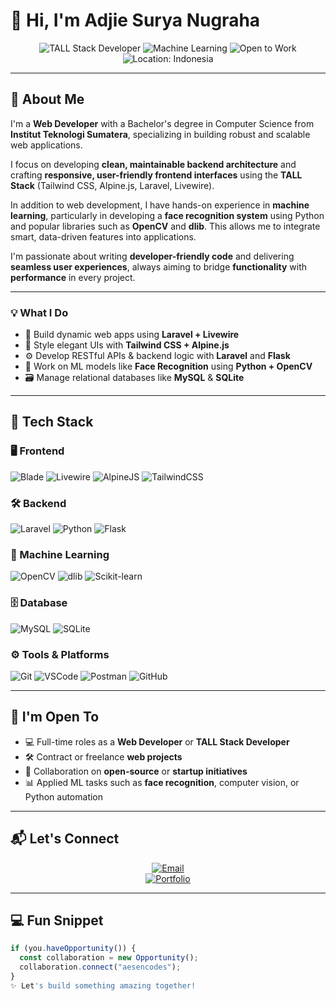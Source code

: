 # 👋 Hi, I'm Adjie Surya Nugraha

<div align="center">

  ![TALL Stack Developer](https://img.shields.io/badge/TALL%20Stack-TailwindCSS%20%7C%20AlpineJS%20%7C%20Laravel-blueviolet?style=flat&logo=laravel)
  ![Machine Learning](https://img.shields.io/badge/Machine%20Learning-Python%20%7C%20OpenCV%20%7C%20Scikit--learn-blue?style=flat&logo=python)
  ![Open to Work](https://img.shields.io/badge/Status-Open%20to%20Work-brightgreen?style=flat&logo=statuspal)
  ![Location: Indonesia](https://img.shields.io/badge/Based%20in-Indonesia-red?style=flat&logo=pinboard)

</div>

---

## 🚀 About Me

I'm a **Web Developer** with a Bachelor's degree in Computer Science from **Institut Teknologi Sumatera**, specializing in building robust and scalable web applications.

I focus on developing **clean, maintainable backend architecture** and crafting **responsive, user-friendly frontend interfaces** using the **TALL Stack** (Tailwind CSS, Alpine.js, Laravel, Livewire).

In addition to web development, I have hands-on experience in **machine learning**, particularly in developing a **face recognition system** using Python and popular libraries such as **OpenCV** and **dlib**. This allows me to integrate smart, data-driven features into applications.

I'm passionate about writing **developer-friendly code** and delivering **seamless user experiences**, always aiming to bridge **functionality** with **performance** in every project.

---

### 💡 What I Do

- 🔧 Build dynamic web apps using **Laravel + Livewire**
- 🎨 Style elegant UIs with **Tailwind CSS + Alpine.js**
- ⚙️ Develop RESTful APIs & backend logic with **Laravel** and **Flask**
- 🧠 Work on ML models like **Face Recognition** using **Python + OpenCV**
- 🗃️ Manage relational databases like **MySQL** & **SQLite**

---

## 🧰 Tech Stack

### 🖥️ Frontend
![Blade](https://img.shields.io/badge/Blade-red?logo=laravel&logoColor=white)
![Livewire](https://img.shields.io/badge/Livewire-4E56A6?logo=laravel&logoColor=white)
![AlpineJS](https://img.shields.io/badge/Alpine.js-8BC0D0?logo=alpine.js&logoColor=black)
![TailwindCSS](https://img.shields.io/badge/TailwindCSS-06B6D4?logo=tailwindcss&logoColor=white)

### 🛠️ Backend
![Laravel](https://img.shields.io/badge/Laravel-FF2D20?logo=laravel&logoColor=white)
![Python](https://img.shields.io/badge/Python-3776AB?logo=python&logoColor=white)
![Flask](https://img.shields.io/badge/Flask-000000?logo=flask&logoColor=white)

### 🧠 Machine Learning
![OpenCV](https://img.shields.io/badge/OpenCV-5C3EE8?logo=opencv&logoColor=white)
![dlib](https://img.shields.io/badge/dlib-000000?logo=python&logoColor=white)
![Scikit-learn](https://img.shields.io/badge/Scikit--learn-F7931E?logo=scikitlearn&logoColor=white)

### 🗄️ Database
![MySQL](https://img.shields.io/badge/MySQL-4479A1?logo=mysql&logoColor=white)
![SQLite](https://img.shields.io/badge/SQLite-003B57?logo=sqlite&logoColor=white)

### ⚙️ Tools & Platforms
![Git](https://img.shields.io/badge/Git-F05032?logo=git&logoColor=white)
![VSCode](https://img.shields.io/badge/VSCode-007ACC?logo=visualstudiocode&logoColor=white)
![Postman](https://img.shields.io/badge/Postman-FF6C37?logo=postman&logoColor=white)
![GitHub](https://img.shields.io/badge/GitHub-181717?logo=github&logoColor=white)

---

## 💼 I'm Open To

- 💻 Full-time roles as a **Web Developer** or **TALL Stack Developer**  
- 🛠️ Contract or freelance **web projects**  
- 🤝 Collaboration on **open-source** or **startup initiatives**  
- 📊 Applied ML tasks such as **face recognition**, computer vision, or Python automation

---

## 📬 Let's Connect

<div align="center">

<!-- [![LinkedIn](https://img.shields.io/badge/LinkedIn-0A66C2?style=for-the-badge&logo=linkedin&logoColor=white)](https://linkedin.com/in/yourprofile)   -->
[![Email](https://img.shields.io/badge/Email-D14836?style=for-the-badge&logo=gmail&logoColor=white)](mailto:adjiesuryanugraha1@gmail.com)  
[![Portfolio](https://img.shields.io/badge/Portfolio-4285F4?style=for-the-badge&logo=google-chrome&logoColor=white)](https://aesencodes.github.io)

</div>

---

## 💻 Fun Snippet

```javascript
if (you.haveOpportunity()) {
  const collaboration = new Opportunity();
  collaboration.connect("aesencodes");
}
✨ Let's build something amazing together!
